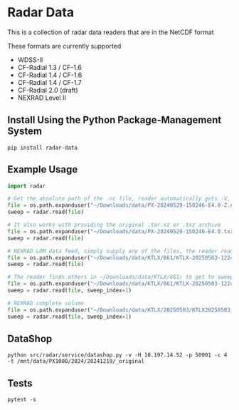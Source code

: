 # Radar Data

This is a collection of radar data readers that are in the NetCDF format

These formats are currently supported

- WDSS-II
- CF-Radial 1.3 / CF-1.6
- CF-Radial 1.4 / CF-1.6
- CF-Radial 1.4 / CF-1.7
- CF-Radial 2.0 (draft)
- NEXRAD Level II

## Install Using the Python Package-Management System

```shell
pip install radar-data
```

## Example Usage

```python
import radar

# Get the absolute path of the .nc file, reader automatically gets -V, -W, etc.
file = os.path.expanduser("~/Downloads/data/PX-20240529-150246-E4.0-Z.nc")
sweep = radar.read(file)

# It also works with providing the original .tar.xz or .txz archive
file = os.path.expanduser("~/Downloads/data/PX-20240529-150246-E4.0.txz")
sweep = radar.read(file)

# NEXRAD LDM data feed, simply supply any of the files, the reader reads sweep_index=0 by default
file = os.path.expanduser("~/Downloads/data/KTLX/861/KTLX-20250503-122438-861-1-S")
sweep = radar.read(file)

# The reader finds others in ~/Downloads/data/KTLX/861/ to get to sweep_index=1
file = os.path.expanduser("~/Downloads/data/KTLX/861/KTLX-20250503-122438-861-7-I")
sweep = radar.read(file, sweep_index=1)

# NEXRAD complete volume
file = os.path.expanduser("~/Downloads/data/KTLX/20250503/KTLX20250503_122438_V06")
sweep = radar.read(file, sweep_index=1)
```

## DataShop

```shell
python src/radar/service/datashop.py -v -H 10.197.14.52 -p 50001 -c 4 -t /mnt/data/PX1000/2024/20241219/_original
```

## Tests

```shell
pytest -s
```

